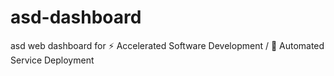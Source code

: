 # asd-dashboard
asd web dashboard for ⚡ Accelerated Software Development / 🚀 Automated Service Deployment
